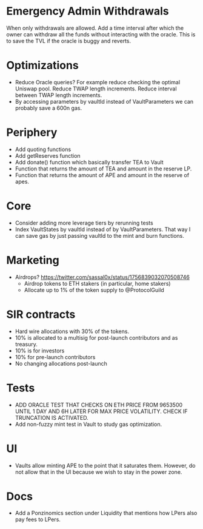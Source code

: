 # Emergency Admin Withdrawals

When only withdrawals are allowed. Add a time interval after which the owner can withdraw all the funds without interacting with the oracle.
This is to save the TVL if the oracle is buggy and reverts.

# Optimizations

-   Reduce Oracle queries? For example reduce checking the optimal Uniswap pool. Reduce TWAP length increments. Reduce interval between TWAP length increments.
-   By accessing parameters by vaultId instead of VaultParameters we can probably save a 600n gas.

# Periphery

-   Add quoting functions
-   Add getReserves function
-   Add donate() function which basically transfer TEA to Vault
-   Function that returns the amount of TEA and amount in the reserve LP.
-   Function that returns the amount of APE and amount in the reserve of apes.

# Core

-   Consider adding more leverage tiers by rerunning tests
-   Index VaultStates by vaultId instead of by VaultParameters. That way I can save gas by just passing vaultId to the mint and burn functions.

# Marketing

-   Airdrops? https://twitter.com/sassal0x/status/1756839032070508746
    -   Airdrop tokens to ETH stakers (in particular, home stakers)
    -   Allocate up to 1% of the token supply to @ProtocolGuild

# SIR contracts

-   Hard wire allocations with 30% of the tokens.
-   10% is allocated to a multisig for post-launch contributors and as treasury.
-   10% is for investors
-   10% for pre-launch contributors
-   No changing allocations post-launch

# Tests

-   ADD ORACLE TEST THAT CHECKS ON ETH PRICE FROM 9653500 UNTIL 1 DAY AND 6H LATER FOR MAX PRICE VOLATILITY. CHECK IF TRUNCATION IS ACTIVATED.
-   Add non-fuzzy mint test in Vault to study gas optimization.

# UI

-   Vaults allow minting APE to the point that it saturates them. However, do not allow that in the UI because we wish to stay in the power zone.

# Docs

-   Add a Ponzinomics section under Liquidity that mentions how LPers also pay fees to LPers.
